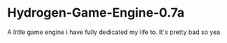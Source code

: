 # Hydrogen-Game-Engine-0.7a
A little game engine i have fully dedicated my life to. It's pretty bad so yea
